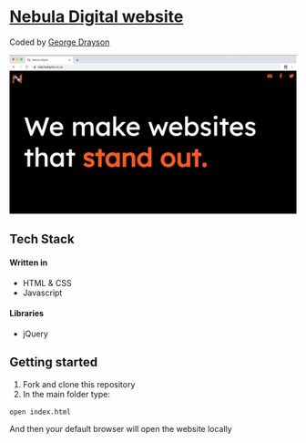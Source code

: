 # [Nebula Digital website](nebuladigital.co.uk)
Coded by [George Drayson](https://github.com/GeorgeDrayson)

![Nebula Screenshot](screenshot.jpg)  

## Tech Stack

#### Written in
* HTML & CSS
* Javascript

#### Libraries
* jQuery

## Getting started

1. Fork and clone this repository
2. In the main folder type:
  ```
  open index.html
  ```
And then your default browser will open the website locally

